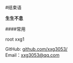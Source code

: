 #结束语

**生生不息**

####常用

root xxg1

GitHub: [github.com/xxg3053/](http://github.com/xxg3053/)  
Email：<xxg3053@qq.com>
